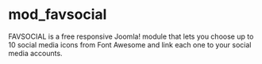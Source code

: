 # mod_favsocial
FAVSOCIAL is a free responsive Joomla! module that lets you choose up to 10 social media icons from Font Awesome and link each one to your social media accounts.
